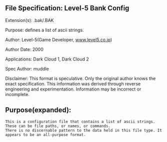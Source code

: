 File Specification:		Level-5 Bank Config
------------------------------------------------------------------------------------------------

Extension(s):			.bak/.BAK

Purpose:			defines a list of ascii strings.

Author:				Level-5(Game Developer, www.level5.co.jp)

Author Date:			2000

Applications:			Dark Cloud 1, Dark Cloud 2

Spec Author:			muddle

Disclaimer:				This format is speculative. Only the original author knows the exact specification.
	This information was derived through reverse engineering and experimentation. Information may be incorrect or	
	incomplete.

Purpose(expanded):
------------------------------------------------------------------------------------------------

	This is a configuration file that contains a list of ascii strings. These can be file paths, or names, or commands. 
	There is no discernable pattern to the data held in this file type. It appears to be an all-purpose format.
